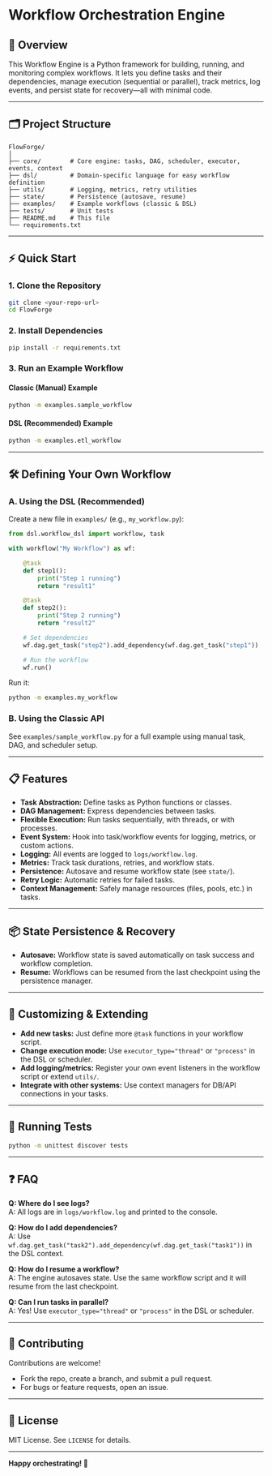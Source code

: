# Workflow Orchestration Engine

## 🚀 Overview

This Workflow Engine is a Python framework for building, running, and monitoring complex workflows. It lets you define tasks and their dependencies, manage execution (sequential or parallel), track metrics, log events, and persist state for recovery—all with minimal code.

---

## 🗂️ Project Structure

```
FlowForge/
│
├── core/        # Core engine: tasks, DAG, scheduler, executor, events, context
├── dsl/         # Domain-specific language for easy workflow definition
├── utils/       # Logging, metrics, retry utilities
├── state/       # Persistence (autosave, resume)
├── examples/    # Example workflows (classic & DSL)
├── tests/       # Unit tests
├── README.md    # This file
└── requirements.txt
```

---

## ⚡ Quick Start

### 1. **Clone the Repository**
```sh
git clone <your-repo-url>
cd FlowForge
```

### 2. **Install Dependencies**
```sh
pip install -r requirements.txt
```

### 3. **Run an Example Workflow**

#### **Classic (Manual) Example**
```sh
python -m examples.sample_workflow
```

#### **DSL (Recommended) Example**
```sh
python -m examples.etl_workflow
```

---

## 🛠️ Defining Your Own Workflow

### **A. Using the DSL (Recommended)**

Create a new file in `examples/` (e.g., `my_workflow.py`):

```python
from dsl.workflow_dsl import workflow, task

with workflow("My Workflow") as wf:

    @task
    def step1():
        print("Step 1 running")
        return "result1"

    @task
    def step2():
        print("Step 2 running")
        return "result2"

    # Set dependencies
    wf.dag.get_task("step2").add_dependency(wf.dag.get_task("step1"))

    # Run the workflow
    wf.run()
```

Run it:
```sh
python -m examples.my_workflow
```

### **B. Using the Classic API**

See `examples/sample_workflow.py` for a full example using manual task, DAG, and scheduler setup.

---

## 📋 Features

- **Task Abstraction:** Define tasks as Python functions or classes.
- **DAG Management:** Express dependencies between tasks.
- **Flexible Execution:** Run tasks sequentially, with threads, or with processes.
- **Event System:** Hook into task/workflow events for logging, metrics, or custom actions.
- **Logging:** All events are logged to `logs/workflow.log`.
- **Metrics:** Track task durations, retries, and workflow stats.
- **Persistence:** Autosave and resume workflow state (see `state/`).
- **Retry Logic:** Automatic retries for failed tasks.
- **Context Management:** Safely manage resources (files, pools, etc.) in tasks.

---

## 📦 State Persistence & Recovery

- **Autosave:** Workflow state is saved automatically on task success and workflow completion.
- **Resume:** Workflows can be resumed from the last checkpoint using the persistence manager.

---

## 📝 Customizing & Extending

- **Add new tasks:** Just define more `@task` functions in your workflow script.
- **Change execution mode:** Use `executor_type="thread"` or `"process"` in the DSL or scheduler.
- **Add logging/metrics:** Register your own event listeners in the workflow script or extend `utils/`.
- **Integrate with other systems:** Use context managers for DB/API connections in your tasks.

---

## 🧪 Running Tests

```sh
python -m unittest discover tests
```

---

## ❓ FAQ

**Q: Where do I see logs?**  
A: All logs are in `logs/workflow.log` and printed to the console.

**Q: How do I add dependencies?**  
A: Use `wf.dag.get_task("task2").add_dependency(wf.dag.get_task("task1"))` in the DSL context.

**Q: How do I resume a workflow?**  
A: The engine autosaves state. Use the same workflow script and it will resume from the last checkpoint.

**Q: Can I run tasks in parallel?**  
A: Yes! Use `executor_type="thread"` or `"process"` in the DSL or scheduler.

---

## 🤝 Contributing

Contributions are welcome!  
- Fork the repo, create a branch, and submit a pull request.
- For bugs or feature requests, open an issue.

---

## 📄 License

MIT License. See `LICENSE` for details.

---

**Happy orchestrating! 🚦**
